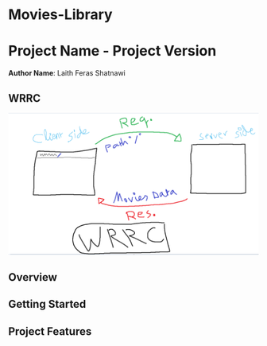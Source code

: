 # Movies-Library
# Project Name - Project Version

**Author Name**: Laith Feras Shatnawi

## WRRC
![wrrc](./wrrc/wrrc.png)

## Overview

## Getting Started
<!-- What are the steps that a user must take in order to build this app on their own machine and get it running? -->

## Project Features
<!-- What are the features included in you app -->